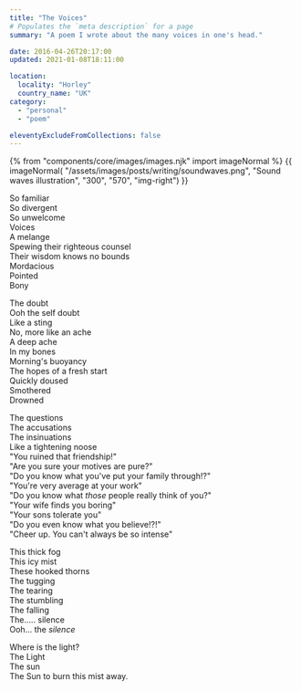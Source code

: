 ```yaml
---
title: "The Voices"
# Populates the `meta description` for a page
summary: "A poem I wrote about the many voices in one's head."

date: 2016-04-26T20:17:00
updated: 2021-01-08T18:11:00

location:
  locality: "Horley"
  country_name: "UK"
category:
  - "personal"
  - "poem"

eleventyExcludeFromCollections: false
---
```


{% from "components/core/images/images.njk" import imageNormal %}
{{ imageNormal(
  "/assets/images/posts/writing/soundwaves.png",
  "Sound waves illustration",
  "300",
  "570",
  "img-right")
}}

So familiar  
So divergent  
So unwelcome  
Voices  
A melange  
Spewing their righteous counsel  
Their wisdom knows no bounds  
Mordacious  
Pointed  
Bony

The doubt  
Ooh the self doubt  
Like a sting  
No, more like an ache  
A deep ache  
In my bones  
Morning's buoyancy  
The hopes of a fresh start  
Quickly doused  
Smothered  
Drowned

The questions  
The accusations  
The insinuations  
Like a tightening noose  
"You ruined that friendship!"  
"Are you sure your motives are pure?"  
"Do you know what you've put your family through!?"  
"You're very average at your work"  
"Do you know what *those* people really think of you?"  
"Your wife finds you boring"  
"Your sons tolerate you"  
"Do you even know what you believe!?!"  
"Cheer up. You can't always be so intense"

This thick fog  
This icy mist  
These hooked thorns  
The tugging  
The tearing  
The stumbling  
The falling  
The..... silence  
Ooh... the *silence*

Where is the light?  
The Light  
The sun  
The Sun to burn this mist away.
